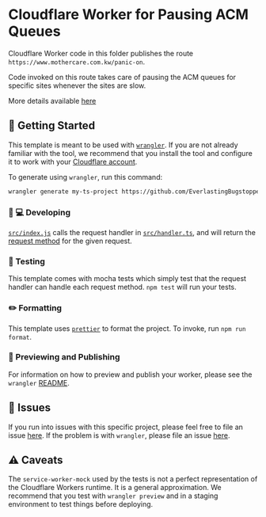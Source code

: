# Cloudflare Worker for Pausing ACM Queues

Cloudflare Worker code in this folder publishes the route `https://www.mothercare.com.kw/panic-on`.

Code invoked on this route takes care of pausing the ACM queues for specific sites whenever the sites are slow.

More details available [here](../../../README.md#cloudflare-worker-for-pausing-acm-queues)

## 🔋 Getting Started

This template is meant to be used with [`wrangler`](https://github.com/cloudflare/wrangler). If you are not already familiar with the tool, we recommend that you install the tool and configure it to work with your [Cloudflare account](https://dash.cloudflare.com).

To generate using `wrangler`, run this command:

```bash
wrangler generate my-ts-project https://github.com/EverlastingBugstopper/worker-typescript-template
```

### 👩 💻 Developing

[`src/index.js`](https://github.com/EverlastingBugstopper/worker-typescript-template/blob/master/src/index.ts) calls the request handler in [`src/handler.ts`](https://github.com/EverlastingBugstopper/worker-typescript-template/blob/master/src/handler.ts), and will return the [request method](https://developer.mozilla.org/en-US/docs/Web/API/Request/method) for the given request.

### 🧪 Testing

This template comes with mocha tests which simply test that the request handler can handle each request method. `npm test` will run your tests.

### ✏️ Formatting

This template uses [`prettier`](https://prettier.io/) to format the project. To invoke, run `npm run format`.

### 👀 Previewing and Publishing

For information on how to preview and publish your worker, please see the `wrangler` [README](https://github.com/cloudflare/wrangler#%EF%B8%8F--publish).

## 🤢 Issues

If you run into issues with this specific project, please feel free to file an issue [here](https://github.com/EverlastingBugstopper/worker-typescript-template/issues). If the problem is with `wrangler`, please file an issue [here](https://github.com/cloudflare/wrangler/issues).

## ⚠️ Caveats

The `service-worker-mock` used by the tests is not a perfect representation of the Cloudflare Workers runtime. It is a general approximation. We recommend that you test with `wrangler preview` and in a staging environment to test things before deploying.
